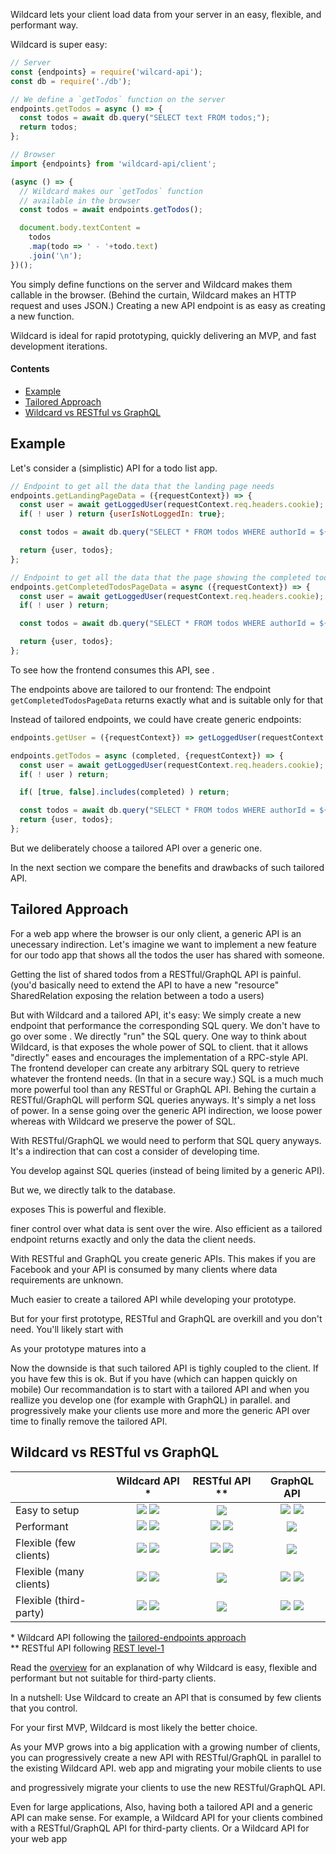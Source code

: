 Wildcard lets your client load data from your server in an easy, flexible, and performant way.

Wildcard is super easy:

~~~js
// Server
const {endpoints} = require('wilcard-api');
const db = require('./db');

// We define a `getTodos` function on the server
endpoints.getTodos = async () => {
  const todos = await db.query("SELECT text FROM todos;");
  return todos;
};

// Browser
import {endpoints} from 'wildcard-api/client';

(async () => {
  // Wildcard makes our `getTodos` function
  // available in the browser
  const todos = await endpoints.getTodos();

  document.body.textContent =
    todos
    .map(todo => ' - '+todo.text)
    .join('\n');
})();
~~~

You simply define functions on the server and Wildcard makes them callable in the browser.
(Behind the curtain, Wildcard makes an HTTP request and uses JSON.)
Creating a new API endpoint is as easy as creating a new function.

Wildcard is ideal for rapid prototyping, quickly delivering an MVP, and fast development iterations.

#### Contents

 - [Example](#example)
 - [Tailored Approach](#tailored-endpoints-approach)
 - [Wildcard vs RESTful vs GraphQL](#wildcard-vs-restful-vs-graphql)


## Example

Let's consider a (simplistic) API for a todo list app.

~~~js
// Endpoint to get all the data that the landing page needs
endpoints.getLandingPageData = ({requestContext}) => {
  const user = await getLoggedUser(requestContext.req.headers.cookie);
  if( ! user ) return {userIsNotLoggedIn: true};

  const todos = await db.query("SELECT * FROM todos WHERE authorId = ${user.id} AND completed = false;");

  return {user, todos};
};

// Endpoint to get all the data that the page showing the completed todos needs
endpoints.getCompletedTodosPageData = async ({requestContext}) => {
  const user = await getLoggedUser(requestContext.req.headers.cookie);
  if( ! user ) return;

  const todos = await db.query("SELECT * FROM todos WHERE authorId = ${user.id} AND completed = true;");

  return {user, todos};
};
~~~

To see how the frontend consumes this API, see .

The endpoints above are tailored to our frontend: The endpoint `getCompletedTodosPageData` returns exactly what and is suitable only for that 

Instead of tailored endpoints, we could have create generic endpoints:

~~~js
endpoints.getUser = ({requestContext}) => getLoggedUser(requestContext.req.headers.cookie);

endpoints.getTodos = async (completed, {requestContext}) => {
  const user = await getLoggedUser(requestContext.req.headers.cookie);
  if( ! user ) return;

  if( [true, false].includes(completed) ) return;

  const todos = await db.query("SELECT * FROM todos WHERE authorId = ${user.id} AND completed = ${completed};");
  return {user, todos};
};
~~~

But we deliberately choose a tailored API over a generic one.

In the next section we compare the benefits and drawbacks of such tailored API.

## Tailored Approach

For a web app where the browser is our only client,
a generic API is an unecessary indirection.
Let's imagine we want to implement a new feature for our todo app that shows all the todos the user has shared with someone.

Getting the list of shared todos from a RESTful/GraphQL API
is painful.
(you'd basically need to extend the API to have a new "resource" SharedRelation exposing the relation between a todo a users)

But with Wildcard and a tailored API, it's easy:
We simply create a new endpoint that performance the corresponding SQL query.
We don't have to go over some .
We directly "run" the SQL query.
One way to think about Wildcard, is that exposes the whole power of SQL to client.
that it allows "directly"  eases and encourages the implementation of a RPC-style API.
The frontend developer can create any arbitrary SQL query to retrieve whatever the frontend needs.
(In that in a secure way.)
SQL is a much much more powerful tool than any RESTful or GraphQL API.
Behing the curtain a RESTful/GraphQL will perform SQL queries anyways.
It's simply a net loss of power.
In a sense going over the generic API indirection, we loose power whereas with Wildcard we preserve the power of SQL.

With RESTful/GraphQL we would need to perform that SQL query anyways.
It's a indirection that can cost a consider of developing time.


You develop against SQL queries (instead of being limited by a generic API).

But we, we directly talk to the database.

exposes
This is powerful and flexible.

finer control over what data is sent over the wire.
Also efficient as a tailored endpoint returns exactly and only the data the client needs.

With RESTful and GraphQL you create generic APIs.
This makes if you are Facebook and your API is consumed by many clients where data requirements are unknown.

Much easier to create a tailored API while developing your prototype.


But for your first prototype, RESTful and GraphQL are overkill and you don't need.
You'll likely start with 

As your prototype matures into a  


Now the downside is that such tailored API is tighly coupled to the client.
If you have few this is ok.
But if you have (which can happen quickly on mobile)
Our recommandation is to start with a tailored API and when you reallize you develop one (for example with GraphQL) in parallel.
and progressively make your clients use more and more the generic API over time to finally remove the tailored API.




## Wildcard vs RESTful vs GraphQL

|                         | Wildcard API \*  | RESTful API \*\* | GraphQL API |
| ----------------------- | :--------------: | :--------------: | :---------: |
| Easy to setup           | <img src='https://github.com/reframejs/reframe/raw/master/helpers/wildcard-api/docs/images/plus.svg?sanitize=true'/> <img src='https://github.com/reframejs/reframe/raw/master/helpers/wildcard-api/docs/images/plus.svg?sanitize=true'/> | <img src='https://github.com/reframejs/reframe/raw/master/helpers/wildcard-api/docs/images/minus.svg?sanitize=true'/> | <img src='https://github.com/reframejs/reframe/raw/master/helpers/wildcard-api/docs/images/minus.svg?sanitize=true'/> <img src='https://github.com/reframejs/reframe/raw/master/helpers/wildcard-api/docs/images/minus.svg?sanitize=true'/> |
| Performant              | <img src='https://github.com/reframejs/reframe/raw/master/helpers/wildcard-api/docs/images/plus.svg?sanitize=true'/> <img src='https://github.com/reframejs/reframe/raw/master/helpers/wildcard-api/docs/images/plus.svg?sanitize=true'/> | <img src='https://github.com/reframejs/reframe/raw/master/helpers/wildcard-api/docs/images/minus.svg?sanitize=true'/> <img src='https://github.com/reframejs/reframe/raw/master/helpers/wildcard-api/docs/images/minus.svg?sanitize=true'/> | <img src='https://github.com/reframejs/reframe/raw/master/helpers/wildcard-api/docs/images/plus.svg?sanitize=true'/> |
| Flexible (few clients)  | <img src='https://github.com/reframejs/reframe/raw/master/helpers/wildcard-api/docs/images/plus.svg?sanitize=true'/> <img src='https://github.com/reframejs/reframe/raw/master/helpers/wildcard-api/docs/images/plus.svg?sanitize=true'/> | <img src='https://github.com/reframejs/reframe/raw/master/helpers/wildcard-api/docs/images/minus.svg?sanitize=true'/> <img src='https://github.com/reframejs/reframe/raw/master/helpers/wildcard-api/docs/images/minus.svg?sanitize=true'/> | <img src='https://github.com/reframejs/reframe/raw/master/helpers/wildcard-api/docs/images/plus.svg?sanitize=true'/> |
| Flexible (many clients) | <img src='https://github.com/reframejs/reframe/raw/master/helpers/wildcard-api/docs/images/minus.svg?sanitize=true'/> <img src='https://github.com/reframejs/reframe/raw/master/helpers/wildcard-api/docs/images/minus.svg?sanitize=true'/> | <img src='https://github.com/reframejs/reframe/raw/master/helpers/wildcard-api/docs/images/plus.svg?sanitize=true'/> | <img src='https://github.com/reframejs/reframe/raw/master/helpers/wildcard-api/docs/images/plus.svg?sanitize=true'/> <img src='https://github.com/reframejs/reframe/raw/master/helpers/wildcard-api/docs/images/plus.svg?sanitize=true'/> |
| Flexible (third-party)  | <img src='https://github.com/reframejs/reframe/raw/master/helpers/wildcard-api/docs/images/minus.svg?sanitize=true'/> <img src='https://github.com/reframejs/reframe/raw/master/helpers/wildcard-api/docs/images/minus.svg?sanitize=true'/> | <img src='https://github.com/reframejs/reframe/raw/master/helpers/wildcard-api/docs/images/plus.svg?sanitize=true'/> | <img src='https://github.com/reframejs/reframe/raw/master/helpers/wildcard-api/docs/images/plus.svg?sanitize=true'/> <img src='https://github.com/reframejs/reframe/raw/master/helpers/wildcard-api/docs/images/plus.svg?sanitize=true'/> |

\* Wildcard API following the [tailored-endpoints approach](#tailored-endpoints-approach)
<br/>
\*\* RESTful API following [REST level-1](https://martinfowler.com/articles/richardsonMaturityModel.html#level1)

Read the [overview](#overview) for an explanation of why Wildcard is easy, flexible and performant but not suitable for third-party clients.

In a nutshell:
Use Wildcard to create an API that is consumed by few clients that you control.

For your first MVP, Wildcard is most likely the better choice.

As your MVP grows into a big application with a growing number of clients,
you can progressively create a new API with RESTful/GraphQL in parallel to the existing Wildcard API.
web app and migrating your mobile clients to use 

and progressively migrate your clients to use
the new RESTful/GraphQL API.

Even for large applications, 
Also, having both a tailored API and a generic API can make sense.
For example,
a Wildcard API for your clients combined with a RESTful/GraphQL API for third-party clients.
Or a Wildcard API for your web app

